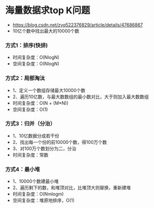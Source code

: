 # 海量数据求top K问题
- https://blog.csdn.net/zyq522376829/article/details/47686867
- 10亿个数中找出最大的10000个数
### 方式1：排序(快排)
- 时间复杂度：O(NlogN)
- 空间复杂度：O(NlogN)
### 方式2：局部淘汰
- 1、定义一个数组存储最大10000个数
- 2、遍历10亿数，与最大数数组的最小数对比，大于则加入最大数数组
- 时间复杂度：O(N + (M*N))
- 空间复杂度：O(1)
### 方式3：归并（分治）
- 1、10亿数据分成若干份
- 2、找出每一个份的前10000个数，得100万个数
- 3、对100万个数划分为二，分治
- 时间复杂度：常数
### 方式4：最小堆
- 1、10000个数建最小堆
- 2、遍历剩下的数，和堆顶对比，比堆顶大则替换，重新建堆
- 时间复杂度：O(Nmlogm)
- 空间复杂度：堆原地排序，O(1)    